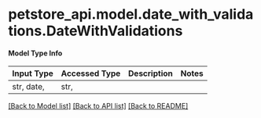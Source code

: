 # petstore_api.model.date_with_validations.DateWithValidations

#### Model Type Info
Input Type | Accessed Type | Description | Notes
------------ | ------------- | ------------- | -------------
str, date,  | str,  |  | 

[[Back to Model list]](../../README.md#documentation-for-models) [[Back to API list]](../../README.md#documentation-for-api-endpoints) [[Back to README]](../../README.md)

